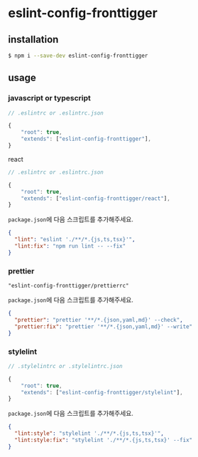 # eslint-config-fronttigger

## installation

```bash
$ npm i --save-dev eslint-config-fronttigger
```

## usage

### javascript or typescript

```js
// .eslintrc or .eslintrc.json

{
    "root": true,
    "extends": ["eslint-config-fronttigger"],
}
```

react

```js
// .eslintrc or .eslintrc.json

{
    "root": true,
    "extends": ["eslint-config-fronttigger/react"],
}
```

`package.json`에 다음 스크립트를 추가해주세요.

```json
{
  "lint": "eslint './**/*.{js,ts,tsx}'",
  "lint:fix": "npm run lint -- --fix"
}
```

### prettier

```text
"eslint-config-fronttigger/prettierrc"
```

`package.json`에 다음 스크립트를 추가해주세요.

```json
{
  "prettier": "prettier '**/*.{json,yaml,md}' --check",
  "prettier:fix": "prettier '**/*.{json,yaml,md}' --write"
}
```

### stylelint

```js
// .stylelintrc or .stylelintrc.json

{
    "root": true,
    "extends": ["eslint-config-fronttigger/stylelint"],
}
```

`package.json`에 다음 스크립트를 추가해주세요.

```json
{
  "lint:style": "stylelint './**/*.{js,ts,tsx}'",
  "lint:style:fix": "stylelint './**/*.{js,ts,tsx}' --fix"
}
```
